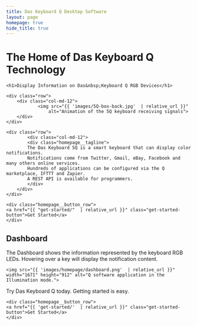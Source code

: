 ```yaml
---
title: Das Keyboard Q Desktop Software
layout: page
homepage: true
hide_title: true
---
```


<div class="homepage__illustration">
    <h1 class="homepage__illustration--text">
        <span>The Home of Das Keyboard Q Technology</span>
    </h1>
</div>

<section class="homepage__key_points card">

    <h1>Display Information on Das&nbsp;Keyboard Q RGB Devices</h1>

    <div class="row">
        <div class="col-md-12">
                <img src="{{ 'images/5Q-box-back.jpg'  | relative_url }}"
                    alt="Animation of the 5Q keyboard receiving signals">
        </div>
    </div>

    <div class="row">
            <div class="col-md-12">
            <div class="homepage__tagline">
            The Das Keyboard 5Q is a smart keyboard that can display color notifications. 
            Notifications come from Twitter, Gmail, eBay, Facebook and many others online services. 
            Hundreds of applications can be configured via the Q marketplace, IFTTT and Zapier. 
            A REST API is available for programmers.
            </div>
        </div>
    </div>

    <div class="homepage__button_row">
    <a href="{{ "get-started/"  | relative_url }}" class="get-started-button">Get Started</a>
    </div>

</section>

<section class="homepage__hot_reload card">
    <h1>Dashboard</h1>
    <p>
        The Dashboard shows the information represented by the keyboard RGB LEDs.
        Hovering over a key will display the notification content.
    </p>

    <img src="{{ 'images/homepage/dashboard.png'  | relative_url }}" width="1671" height="912" alt="Q software application in the Illumination mode.">
</section>

<section class="homepage__try_daskeyboard card">
    <div class="homepage__try_today">Try Das Keyboard Q today. Getting started is easy.</div>

    <div class="homepage__button_row">
    <a href="{{ 'get-started/'  | relative_url }}" class="get-started-button">Get Started</a>
    </div>
</section>
